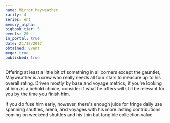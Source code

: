 ```yaml
---
name: Mirror Mayweather
rarity: 4
series: ent
memory_alpha:
bigbook_tier: 5
events: 20
in_portal: true
date: 21/12/2017
obtained: Event
mega: true
published: true
---
```


Offering at least a little bit of something in all corners except the gauntlet, Mayweather is a crew who really needs all four stars to measure up to his overall rating. Driven mostly by base and voyage metrics, if you're looking at him as a behold choice, consider if what he offers will still be relevant for you by the time you finish him.

If you do fuse him early, however, there's enough juice for fringe daily use spanning shuttles, arena, and voyages with his more lasting contributions coming on weekend shuttles and his thin but tangible collection value.
